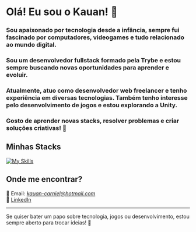 # Olá! Eu sou o Kauan! 👋  

### Sou apaixonado por tecnologia desde a infância, sempre fui fascinado por computadores, videogames e tudo relacionado ao mundo digital.  
### Sou um desenvolvedor fullstack formado pela Trybe e estou sempre buscando novas oportunidades para aprender e evoluir.  

### Atualmente, atuo como desenvolvedor web freelancer e tenho experiência em diversas tecnologias. Também tenho interesse pelo desenvolvimento de jogos e estou explorando a Unity.  

### Gosto de aprender novas stacks, resolver problemas e criar soluções criativas! 🚀

## Minhas Stacks
[![My Skills](https://skillicons.dev/icons?i=react,js,ts,nodejs,docker,mysql,express,cs,dotnet,vite,linux,redux)](https://skillicons.dev)

## **Onde me encontrar?**
📩 Email: *kauan-carniel@hotmail.com*  
💼 [LinkedIn](https://www.linkedin.com/in/kauancarniel/)
<!--📂 [Meu Portfólio](https://seu-portfolio.com)-->

---
 
Se quiser bater um papo sobre tecnologia, jogos ou desenvolvimento, estou sempre aberto para trocar ideias! 🚀
<!--
<div style="display: inline_block"><br>
  <img align="center" atl="React Icon" height="30" width="40" src="https://cdn.jsdelivr.net/gh/devicons/devicon/icons/react/react-original-wordmark.svg">
  <img align="center" atl="JavaScript Icon" height="30" width="40" src="https://cdn.jsdelivr.net/gh/devicons/devicon/icons/javascript/javascript-original.svg">
  <img align="center" atl="Typescript Icon" height="35" width="40" src="https://img.icons8.com/?size=100&id=9MR7wJXKcELM&format=png&color=000000">
  <img align="center" atl="C# Icon" height="30" width="40" src="https://cdn.jsdelivr.net/gh/devicons/devicon/icons/csharp/csharp-original.svg">
  <img align="center" atl="Docker Icon" height="30" width="40" src="https://cdn.jsdelivr.net/gh/devicons/devicon/icons/docker/docker-plain-wordmark.svg">
  <img align="center" atl="Redux Icon" height="30" width="40" src="https://cdn.jsdelivr.net/gh/devicons/devicon/icons/redux/redux-original.svg">
  <img align="center" atl="NodeJS Icon" height="30" width="40" src="https://cdn.jsdelivr.net/gh/devicons/devicon/icons/nodejs/nodejs-plain-wordmark.svg">
</div>
-->
